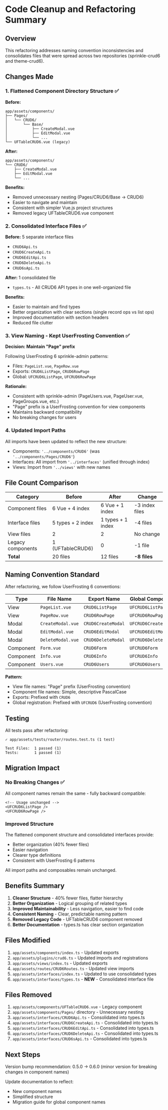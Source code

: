 # Code Cleanup and Refactoring Summary

## Overview
This refactoring addresses naming convention inconsistencies and consolidates files that were spread across two repositories (sprinkle-crud6 and theme-crud6).

## Changes Made

### 1. Flattened Component Directory Structure ✅

**Before:**
```
app/assets/components/
├── Pages/
│   └── CRUD6/
│       └── Base/
│           ├── CreateModal.vue
│           ├── EditModal.vue
│           └── ...
└── UFTableCRUD6.vue (legacy)
```

**After:**
```
app/assets/components/
└── CRUD6/
    ├── CreateModal.vue
    ├── EditModal.vue
    └── ...
```

**Benefits:**
- Removed unnecessary nesting (Pages/CRUD6/Base → CRUD6)
- Easier to navigate and maintain
- Consistent with simpler Vue.js project structures
- Removed legacy UFTableCRUD6.vue component

### 2. Consolidated Interface Files ✅

**Before:** 5 separate interface files
- `CRUD6Api.ts`
- `CRUD6CreateApi.ts`
- `CRUD6EditApi.ts`
- `CRUD6DeleteApi.ts`
- `CRUD6sApi.ts`

**After:** 1 consolidated file
- `types.ts` - All CRUD6 API types in one well-organized file

**Benefits:**
- Easier to maintain and find types
- Better organization with clear sections (single record ops vs list ops)
- Improved documentation with section headers
- Reduced file clutter

### 3. View Naming - Kept UserFrosting Convention ✅

**Decision: Maintain "Page" prefix**

Following UserFrosting 6 sprinkle-admin patterns:
- Files: `PageList.vue`, `PageRow.vue`
- Exports: `CRUD6ListPage`, `CRUD6RowPage`
- Global: `UFCRUD6ListPage`, `UFCRUD6RowPage`

**Rationale:**
- Consistent with sprinkle-admin (PageUsers.vue, PageUser.vue, PageGroups.vue, etc.)
- "Page" prefix is a UserFrosting convention for view components
- Maintains backward compatibility
- No breaking changes for users

### 4. Updated Import Paths

All imports have been updated to reflect the new structure:
- Components: `'../components/CRUD6'` (was `'../components/Pages/CRUD6'`)
- Interfaces: All import from `'../interfaces'` (unified through index)
- Views: Import from `'../views'` with new names

## File Count Comparison

| Category | Before | After | Change |
|----------|--------|-------|--------|
| Component files | 6 Vue + 4 index | 6 Vue + 1 index | -3 index files |
| Interface files | 5 types + 2 index | 1 types + 1 index | -4 files |
| View files | 2 | 2 | No change |
| Legacy components | 1 (UFTableCRUD6) | 0 | -1 file |
| **Total** | 20 files | 12 files | **-8 files** |

## Naming Convention Standard

After refactoring, we follow UserFrosting 6 conventions:

| Type | File Name | Export Name | Global Component |
|------|-----------|-------------|------------------|
| View | `PageList.vue` | `CRUD6ListPage` | `UFCRUD6ListPage` |
| View | `PageRow.vue` | `CRUD6RowPage` | `UFCRUD6RowPage` |
| Modal | `CreateModal.vue` | `CRUD6CreateModal` | `UFCRUD6CreateModal` |
| Modal | `EditModal.vue` | `CRUD6EditModal` | `UFCRUD6EditModal` |
| Modal | `DeleteModal.vue` | `CRUD6DeleteModal` | `UFCRUD6DeleteModal` |
| Component | `Form.vue` | `CRUD6Form` | `UFCRUD6Form` |
| Component | `Info.vue` | `CRUD6Info` | `UFCRUD6Info` |
| Component | `Users.vue` | `CRUD6Users` | `UFCRUD6Users` |

**Pattern:**
- View file names: "Page" prefix (UserFrosting convention)
- Component file names: Simple, descriptive PascalCase
- Exports: Prefixed with `CRUD6`
- Global registration: Prefixed with `UFCRUD6` (UserFrosting convention)

## Testing

All tests pass after refactoring:
```
✓ app/assets/tests/router/routes.test.ts (1 test)

Test Files:  1 passed (1)
Tests:       1 passed (1)
```

## Migration Impact

### No Breaking Changes ✅

All component names remain the same - fully backward compatible:
```vue
<!-- Usage unchanged -->
<UFCRUD6ListPage />
<UFCRUD6RowPage />
```

### Improved Structure

The flattened component structure and consolidated interfaces provide:
- Better organization (40% fewer files)
- Easier navigation
- Clearer type definitions
- Consistent with UserFrosting 6 patterns

All import paths and composables remain unchanged.

## Benefits Summary

1. **Cleaner Structure** - 40% fewer files, flatter hierarchy
2. **Better Organization** - Logical grouping of related types
3. **Improved Maintainability** - Less navigation, easier to find code
4. **Consistent Naming** - Clear, predictable naming pattern
5. **Removed Legacy Code** - UFTableCRUD6 component removed
6. **Better Documentation** - types.ts has clear section organization

## Files Modified

1. `app/assets/components/index.ts` - Updated exports
2. `app/assets/plugins/crud6.ts` - Updated imports and registrations
3. `app/assets/views/index.ts` - Updated exports
4. `app/assets/routes/CRUD6Routes.ts` - Updated view imports
5. `app/assets/interfaces/index.ts` - Updated to use consolidated types
6. `app/assets/interfaces/types.ts` - **NEW** - Consolidated interface file

## Files Removed

1. `app/assets/components/UFTableCRUD6.vue` - Legacy component
2. `app/assets/components/Pages/` directory - Unnecessary nesting
3. `app/assets/interfaces/CRUD6Api.ts` - Consolidated into types.ts
4. `app/assets/interfaces/CRUD6CreateApi.ts` - Consolidated into types.ts
5. `app/assets/interfaces/CRUD6EditApi.ts` - Consolidated into types.ts
6. `app/assets/interfaces/CRUD6DeleteApi.ts` - Consolidated into types.ts
7. `app/assets/interfaces/CRUD6sApi.ts` - Consolidated into types.ts

## Next Steps

Version bump recommendation: 0.5.0 → 0.6.0 (minor version for breaking changes in component names)

Update documentation to reflect:
- New component names
- Simplified structure
- Migration guide for global component names
